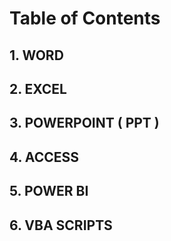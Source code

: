 # Table of Contents
## 1. WORD

## 2. EXCEL

## 3. POWERPOINT ( PPT )

## 4. ACCESS

## 5. POWER BI

## 6. VBA SCRIPTS
